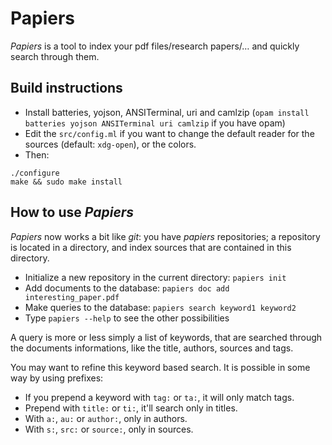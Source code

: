 # Papiers

*Papiers* is a tool to index your pdf files/research papers/… and quickly search through them.

## Build instructions

- Install batteries, yojson, ANSITerminal, uri and camlzip (`opam install batteries yojson ANSITerminal uri camlzip` if you have opam)
- Edit the `src/config.ml` if you want to change the default reader for the sources (default: `xdg-open`), or the colors.
- Then:
```
./configure  
make && sudo make install
```

## How to use *Papiers*

*Papiers* now works a bit like *git*: you have *papiers* repositories;
 a repository is located in a directory, and index sources that are
 contained in this directory.

- Initialize a new repository in the current directory: `papiers init`
- Add documents to the database: `papiers doc add interesting_paper.pdf`
- Make queries to the database: `papiers search keyword1 keyword2`
- Type `papiers --help` to see the other possibilities

A query is more or less simply a list of keywords, that are searched through the
documents informations, like the title, authors, sources and tags.

You may want to refine this keyword based search. It is possible in some way by
using prefixes:

- If you prepend a keyword with `tag:` or `ta:`, it will only match tags.
- Prepend with `title:` or `ti:`, it'll search only in titles.
- With `a:`, `au:` or `author:`, only in authors.
- With `s:`, `src:` or `source:`, only in sources.
